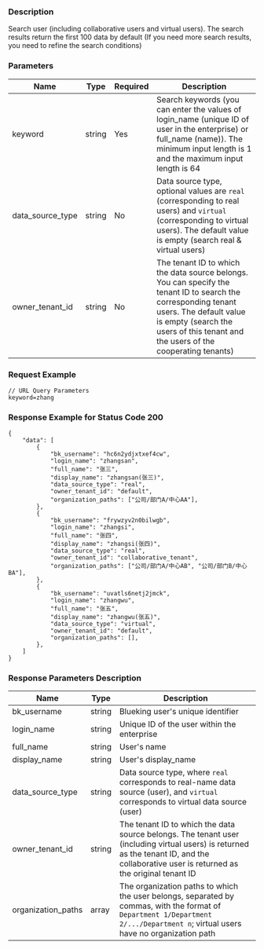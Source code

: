 ### Description

Search user (including collaborative users and virtual users). The search results return the first 100 data by default (If you need more search results, you need to refine the search conditions)

### Parameters

| Name             | Type   | Required | Description                                                                                                                                                                                                                   |
|------------------|--------|----------|-------------------------------------------------------------------------------------------------------------------------------------------------------------------------------------------------------------------------------|
| keyword          | string | Yes      | Search keywords (you can enter the values of login_name (unique ID of user in the enterprise) or full_name (name)). The minimum input length is 1 and the maximum input length is 64                                          |
| data_source_type | string | No       | Data source type, optional values are `real` (corresponding to real users) and `virtual` (corresponding to virtual users). The default value is empty (search real & virtual users)                                           |
| owner_tenant_id  | string | No       | The tenant ID to which the data source belongs. You can specify the tenant ID to search the corresponding tenant users. The default value is empty (search the users of this tenant and the users of the cooperating tenants) |

### Request Example

```
// URL Query Parameters
keyword=zhang
```

### Response Example for Status Code 200

```json5
{
    "data": [
        {
            "bk_username": "hc6n2ydjxtxef4cw",
            "login_name": "zhangsan",
            "full_name": "张三",
            "display_name": "zhangsan(张三)",
            "data_source_type": "real",
            "owner_tenant_id": "default",
            "organization_paths": ["公司/部门A/中心AA"],
        },
        {
            "bk_username": "frywzyv2n0bilwgb",
            "login_name": "zhangsi",
            "full_name": "张四",
            "display_name": "zhangsi(张四)",
            "data_source_type": "real",
            "owner_tenant_id": "collaborative_tenant",
            "organization_paths": ["公司/部门A/中心AB", "公司/部门B/中心BA"],
        },
        {
            "bk_username": "uvatls6netj2jmck",
            "login_name": "zhangwu",
            "full_name": "张五",
            "display_name": "zhangwu(张五)",
            "data_source_type": "virtual",
            "owner_tenant_id": "default",
            "organization_paths": [],
        },
    ]
}
```

### Response Parameters Description

| Name               | Type   | Description                                                                                                                                                                              |
|--------------------|--------|------------------------------------------------------------------------------------------------------------------------------------------------------------------------------------------|
| bk_username        | string | Blueking user's unique identifier                                                                                                                                                        |
| login_name         | string | Unique ID of the user within the enterprise                                                                                                                                              |
| full_name          | string | User's name                                                                                                                                                                              |
| display_name       | string | User's display_name                                                                                                                                                                      |
| data_source_type   | string | Data source type, where `real` corresponds to real-name data source (user), and `virtual` corresponds to virtual data source (user)                                                      |
| owner_tenant_id    | string | The tenant ID to which the data source belongs. The tenant user (including virtual users) is returned as the tenant ID, and the collaborative user is returned as the original tenant ID |
| organization_paths | array  | The organization paths to which the user belongs, separated by commas, with the format of `Department 1/Department 2/.../Department n`; virtual users have no organization path          |
